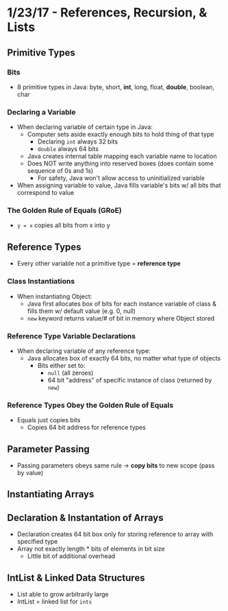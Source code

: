 # 1/23/17 - References, Recursion, & Lists

## Primitive Types
### Bits
* 8 primitive types in Java: byte, short, **int**, long, float, **double**, boolean, char

### Declaring a Variable
* When declaring variable of certain type in Java:
    * Computer sets aside exactly enough bits to hold thing of that type
        * Declaring `int` always 32 bits
        * `double` always 64 bits
    * Java creates internal table mapping each variable name to location
    * Does NOT write anything into reserved boxes (does contain some sequence of 0s and 1s)
        * For safety, Java won't allow access to uninitialized variable
* When assigning variable to value, Java fills variable's bits w/ all bits that correspond to value

### The Golden Rule of Equals (GRoE)
* `y = x` copies all bits from x into y


## Reference Types
* Every other variable not a primitive type = **reference type**

### Class Instantiations
* When instantiating Object:
    * Java first allocates box of bits for each instance variable of class & fills them w/ default value (e.g. 0, null)
    * `new` keyword returns value/# of bit in memory where Object stored

### Reference Type Variable Declarations
* When declaring variable of any reference type:
    * Java allocates box of exactly 64 bits, no matter what type of objects
        * Bits either set to:
            * `null` (all zeroes)
            * 64 bit "address" of specific instance of class (returned by `new`)

### Reference Types Obey the Golden Rule of Equals
* Equals just copies bits
    * Copies 64 bit address for reference types


## Parameter Passing
* Passing parameters obeys same rule → **copy bits** to new scope (pass by value)


## Instantiating Arrays
## Declaration & Instantation of Arrays
* Declaration creates 64 bit box only for storing reference to array with specified type
* Array not exactly length * bits of elements in bit size
    * Little bit of additional overhead


## IntList & Linked Data Structures
* List able to grow arbitrarily large
* IntList = linked list for `ints`
